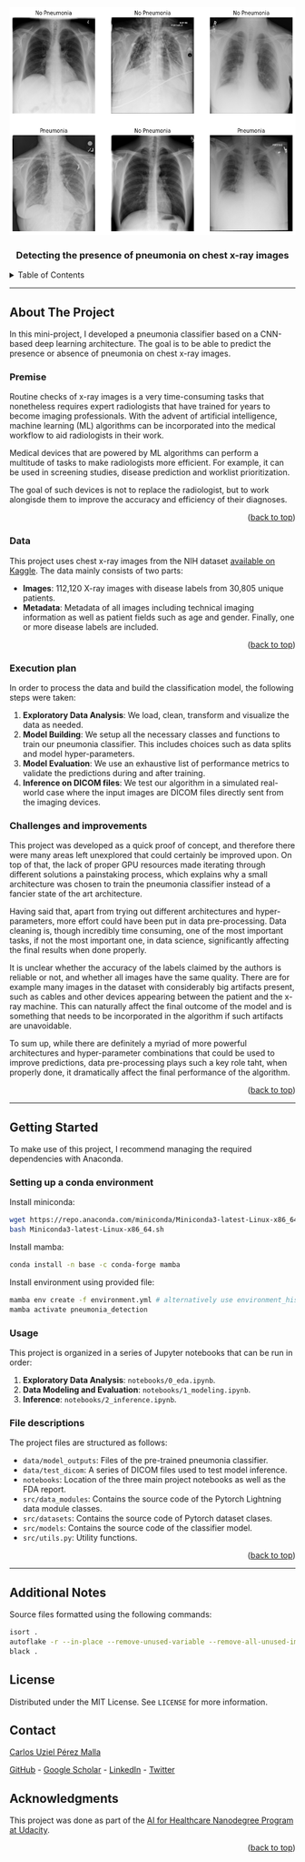 <div id="top"></div>

<!-- PROJECT LOGO -->
<br />
<div align="center">
  <img src="images/title.png" alt="Pneumonia Examples" width="700" height="400">

  <h3 align="center">Detecting the presence of pneumonia on chest x-ray images</h3>

</div>

<!-- TABLE OF CONTENTS -->
<details>
  <summary>Table of Contents</summary>
  <ol>
    <li>
      <a href="#about-the-project">About The Project</a>
      <ul>
        <li><a href="#premise">Premise</a></li>
        <li><a href="#data">Data</a></li>
        <li><a href="#execution-plan">Execution Plan</a></li>
        <li><a href="#challenges-and-improvements">Challenges and improvements</a></li>
      </ul>
    </li>
    <li>
      <a href="#getting-started">Getting Started</a>
      <ul>
        <li><a href="#setting-up-a-conda-environment">Setting up a conda environment</a></li>
        <li><a href="#usage">Usage</a></li>
        <li><a href="#file-descriptions">File descriptions</a></li>
      </ul>
    </li>
    <li><a href="#additional-notes">Additional Notes</a></li>
    <li><a href="#license">License</a></li>
    <li><a href="#contact">Contact</a></li>
    <li><a href="#acknowledgments">Acknowledgments</a></li>
  </ol>
</details>

---

## About The Project

In this mini-project, I developed a pneumonia classifier based on a CNN-based deep learning architecture. The goal is to be able to predict the presence or absence of pneumonia on chest x-ray images.

### Premise

Routine checks of x-ray images is a very time-consuming tasks that nonetheless requires expert radiologists that have trained for years to become imaging professionals. With the advent of artificial intelligence, machine learning (ML) algorithms can be incorporated into the medical workflow to aid radiologists in their work.

Medical devices that are powered by ML algorithms can perform a multitude of tasks to make radiologists more efficient. For example, it can be used in screening studies, disease prediction and worklist prioritization.

The goal of such devices is not to replace the radiologist, but to work alongisde them to improve the accuracy and efficiency of their diagnoses.

<p align="right">(<a href="#top">back to top</a>)</p>

### Data

This project uses chest x-ray images from the NIH dataset [available on Kaggle](https://www.kaggle.com/datasets/nih-chest-xrays/data). The data mainly consists of two parts:

- **Images**: 112,120 X-ray images with disease labels from 30,805 unique patients.
- **Metadata**: Metadata of all images including technical imaging information as well as patient fields such as age and gender. Finally, one or more disease labels are included.

<p align="right">(<a href="#top">back to top</a>)</p>

### Execution plan

In order to process the data and build the classification model, the following steps were taken:

1. **Exploratory Data Analysis**: We load, clean, transform and visualize the data as needed.
2. **Model Building**: We setup all the necessary classes and functions to train our pneumonia classifier. This includes choices such as data splits and model hyper-parameters.
3. **Model Evaluation**: We use an exhaustive list of performance metrics to validate the predictions during and after training.
4. **Inference on DICOM files**: We test our algorithm in a simulated real-world case where the input images are DICOM files directly sent from the imaging devices.

### Challenges and improvements

This project was developed as a quick proof of concept, and therefore there were many areas left unexplored that could certainly be improved upon. On top of that, the lack of proper GPU resources made iterating through different solutions a painstaking process, which explains why a small architecture was chosen to train the pneumonia classifier instead of a fancier state of the art architecture.

Having said that, apart from trying out different architectures and hyper-parameters, more effort could have been put in data pre-processing. Data cleaning is, though incredibly time consuming, one of the most important tasks, if not the most important one, in data science, significantly affecting the final results when done properly.

It is unclear whether the accuracy of the labels claimed by the authors is reliable or not, and whether all images have the same quality. There are for example many images in the dataset with considerably big artifacts present, such as cables and other devices appearing between the patient and the x-ray machine. This can naturally affect the final outcome of the model and is something that needs to be incorporated in the algorithm if such artifacts are unavoidable.

To sum up, while there are definitely a myriad of more powerful architectures and hyper-parameter combinations that could be used to improve predictions, data pre-processing plays such a key role taht, when properly done, it dramatically affect the final performance of the algorithm.

<p align="right">(<a href="#top">back to top</a>)</p>

---

## Getting Started

To make use of this project, I recommend managing the required dependencies with Anaconda.

### Setting up a conda environment

Install miniconda:

```bash
wget https://repo.anaconda.com/miniconda/Miniconda3-latest-Linux-x86_64.sh
bash Miniconda3-latest-Linux-x86_64.sh
```

Install mamba:

```bash
conda install -n base -c conda-forge mamba
```

Install environment using provided file:

```bash
mamba env create -f environment.yml # alternatively use environment_hist.yml if base system is not debian
mamba activate pneumonia_detection
```

### Usage

This project is organized in a series of Jupyter notebooks that can be run in order:

1. **Exploratory Data Analysis**: `notebooks/0_eda.ipynb`.
2. **Data Modeling and Evaluation**: `notebooks/1_modeling.ipynb`.
3. **Inference**: `notebooks/2_inference.ipynb`.

### File descriptions

The project files are structured as follows:

- `data/model_outputs`: Files of the pre-trained pneumonia classifier.
- `data/test_dicom`: A series of DICOM files used to test model inference.
- `notebooks`: Location of the three main project notebooks as well as the FDA report.
- `src/data_modules`: Contains the source code of the Pytorch Lightning data module classes.
- `src/datasets`: Contains the source code of Pytorch dataset clases.
- `src/models`: Contains the source code of the classifier model.
- `src/utils.py`: Utility functions.

<p align="right">(<a href="#top">back to top</a>)</p>

---

## Additional Notes

Source files formatted using the following commands:

```bash
isort .
autoflake -r --in-place --remove-unused-variable --remove-all-unused-imports --ignore-init-module-imports .
black .
```

## License

Distributed under the MIT License. See `LICENSE` for more information.

## Contact

[Carlos Uziel Pérez Malla](https://www.carlosuziel-pm.dev/)

[GitHub](https://github.com/CarlosUziel) - [Google Scholar](https://scholar.google.es/citations?user=tEz_OeIAAAAJ&hl=es&oi=ao) - [LinkedIn](https://at.linkedin.com/in/carlos-uziel-p%C3%A9rez-malla-323aa5124) - [Twitter](https://twitter.com/perez_malla)

## Acknowledgments

This project was done as part of the [AI for Healthcare Nanodegree Program at Udacity](https://www.udacity.com/course/ai-for-healthcare-nanodegree--nd320).

<p align="right">(<a href="#top">back to top</a>)</p>
